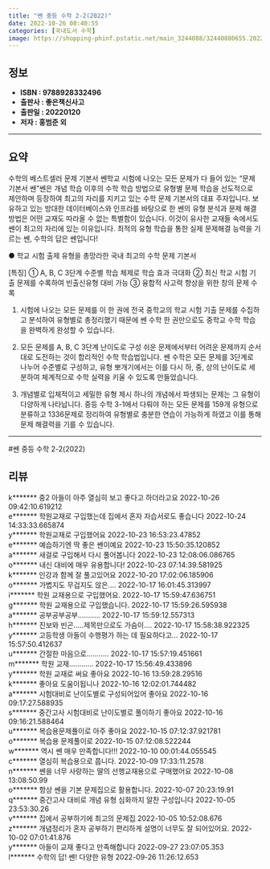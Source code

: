 ```yaml
---
title: "쎈 중등 수학 2-2(2022)"
date: 2022-10-26 08:40:55
categories: [국내도서 수학]
image: https://shopping-phinf.pstatic.net/main_3244088/32440880655.20221019124606.jpg
---
```


## **정보**

- **ISBN : 9788928332496**
- **출판사 : 좋은책신사고**
- **출판일 : 20220120**
- **저자 : 홍범준 외**

------



## **요약**

수학의 베스트셀러 문제 기본서 쎈학교 시험에 나오는 모든 문제가 다 들어 있는 “문제 기본서 쎈”쎈은 개념 학습 이후의 수학 학습 방법으로 유형별 문제 학습을 선도적으로 제안하며 등장하여 최고의 자리를 지키고 있는 수학 문제 기본서의 대표 주자입니다. 보유하고 있는 방대한 데이터베이스와 인프라를 바탕으로 한 쎈의 유형 분석과 문제 해결 방법은 어떤 교재도 따라올 수 없는 특별함이 있습니다. 이것이 유사한 교재들 속에서도 쎈이 최고의 자리에 있는 이유입니다. 최적의 유형 학습을 통한 실제 문제해결 능력을 기르는 쎈, 수학의 답은 쎈입니다!

● 학교 시험 출제 유형을 총망라한 국내 최고의 수학 문제 기본서

[특징]
① A, B, C 3단계 수준별 학습 체제로 학습 효과 극대화 
② 최신 학교 시험 기출 문제를 수록하여 빈출신유형 대비 가능
③ 융합적 사고력 향상을 위한 창의 문제 수록

1. 시험에 나오는 모든 문제를 이 한 권에
전국 중학교의 학교 시험 기출 문제를 수집하고 분석하여 유형별로 총정리했기 때문에 쎈 수학 한 권만으로도 중학교 수학 학습을 완벽하게 완성할 수 있습니다.

2. 모든 문제를 A, B, C 3단계 난이도로 구성
쉬운 문제에서부터 어려운 문제까지 순서대로 도전하는 것이 합리적인 수학 학습법입니다. 쎈 수학은 모든 문제를 3단계로 나누어 수준별로 구성하고, 유형 뽀개기에서는 이를 다시 하, 중, 상의 난이도로 세분하여 체계적으로 수학 실력을 키울 수 있도록 만들었습니다. 

3. 개념별로 입체적이고 세밀한 유형 제시
하나의 개념에서 파생되는 문제는 그 유형이 다양하게 나타납니다. 중등 수학 3-1에서 다뤄야 하는 모든 문제를 159개 유형으로 분류하고 1336문제로 정리하여 유형별로 충분한 연습이 가능하게 하였고 이를 통해 문제 해결력을 기를 수 있습니다.



------

#쎈 중등 수학 2-2(2022)


## **리뷰** 

  k******* 중2  아들이 아주 열심히 보고 좋다고 하더라고요 2022-10-26 09:42:10.619212 <br/>  e******* 학원교재로 구입했는데 집에서 혼자 자습서로도 좋습니다 2022-10-24 14:33:33.665874 <br/>  y******* 학원교재로 구입했어요 2022-10-23 16:53:23.47852 <br/>  e******* 예습하기엔 딱 좋은 쎈이예요 2022-10-23 15:50:35.120852 <br/>  a******* 새걸로 구입해서 다시 풀어봅니다 2022-10-23 12:08:06.086765 <br/>  o******* 내신 대비에 매우 유용합니다! 2022-10-23 07:14:39.581925 <br/>  k******* 인강과 함께 잘 풀고있어요 2022-10-20 17:02:06.185906 <br/>  o******* 가볍지도 무겁지도 않은.... 2022-10-17 16:01:45.313997 <br/>  i******* 학원 교재용으로 구입했어요. 2022-10-17 15:59:47.636751 <br/>  g******* 학원 교재용으로 구입했습니다. 2022-10-17 15:59:26.595938 <br/>  a******* 공부공부공부........... 2022-10-17 15:59:12.557313 <br/>  h******* 진보와 빈곤.....제목만으로도 가슴이.... 2022-10-17 15:58:38.922325 <br/>  y******* 고등학생 아들이 수행평가 하는 데 필요하다고... 2022-10-17 15:57:50.412637 <br/>  u******* 간절한 마음으로........... 2022-10-17 15:57:19.451661 <br/>  m******* 학원 교재............ 2022-10-17 15:56:49.433896 <br/>  y******* 학원 교재로 써요 좋아요
 2022-10-16 13:59:28.29516 <br/>  k******* 좋아요 도움이됩니나 2022-10-16 12:02:01.744482 <br/>  a******* 시험대비로 난이도별로 구성되어있어 좋아요 2022-10-16 09:17:27.588935 <br/>  s******* 중간고사 시험대비로 난이도별로 풀이하기 좋아요 2022-10-16 09:16:21.588464 <br/>  u******* 복습용문제퓰이로 아주 좋아요 2022-10-15 07:12:37.921781 <br/>  o******* 복습용 문제풀이로  2022-10-15 07:12:08.522244 <br/>  w******* 역시 쎈 매우 만족합니다!!! 2022-10-10 00:01:44.055545 <br/>  c******* 열심히 복습용으로 풉니다. 2022-10-09 17:33:11.2578 <br/>  n******* 쎈을 너무 사랑하는 딸의 선행교재용으로 구매했어요 2022-10-08 13:08:50.99 <br/>  o******* 항상 쎈을 기본 문제집으로 활용합니다. 2022-10-07 20:23:19.91 <br/>  q******* 중간고사 대비로 개념 유형 심화까지 알찬 구성입니다 2022-10-05 23:53:30.26 <br/>  v******* 집에서 공부하기에 최고의 문제집 2022-10-05 10:52:08.676 <br/>  z******* 개념정리가 혼자 공부하기 편리하게 설명이 너무도 잘 되어있어요. 2022-10-02 07:01:41.876 <br/>  y******* 아들이 교재 좋다고 만족해합니다 2022-09-27 23:07:05.353 <br/>  l******* 수학의 답! 쎈!
다양한 유형 2022-09-26 11:26:12.653 <br/>